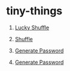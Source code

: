 # tiny-things

1. [Lucky Shuffle](https://y-pan.github.io/tiny-things/lucky-shuffle?items=Sun,Mercury,Venus,Earth,Mars,Jupiter,Saturn,Uranus,Neptune&difficulty=2&interval=10)

2. [Shuffle](https://y-pan.github.io/tiny-things/shuffle?items=Sun,Mercury,Venus,Earth,Mars,Jupiter,Saturn,Uranus,Neptune&shuffles=30&interval=40)

3. [Generate Password](https://y-pan.github.io/tiny-things/password?length=14)

4. [Generate Password](https://y-pan.github.io/tiny-things/game-of-life)
